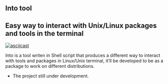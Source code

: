Into tool
---------
Easy way to interact with Unix/Linux packages and tools in the terminal
-----------------------------------------------------------------------

[![asciicast](https://asciinema.org/a/owNcX5YMhggMgAGEYlbWezzpr.png)](https://asciinema.org/a/owNcX5YMhggMgAGEYlbWezzpr)

Into is a tool writen in Shell script that produces a different way to interact with tools and packages in Linux/Unix terminal, it’ll be developed to be as a package to work on different distributions.

* The project still under development.
